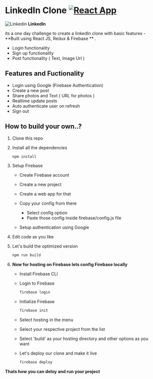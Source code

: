 # LinkedIn Clone [![React App](https://img.shields.io/badge/demo-00C853?logo=react&logoColor=ffffff)](https://linkedin-clone-705b2.web.app)

![Linkedin](https://i.stack.imgur.com/gVE0j.png) **LinkedIn**




its a one day challenge to create a linkedIn clone with basic features - **Built using React JS, Redux & Firebase ** .

- Login functionality
- Sign up functionality
- Post functionality ( Text, Image Url )

## Features and Fuctionality

- Login using Google (Firebase Authentication)
- Create a new post
- Share photos and Text ( URL for photos )
- Realtime update posts
- Auto authenticate user on refresh
- Sign out

## How to build your own..?

1. Clone this repo
1. Install all the dependencies
   ```bash
   npm install
   ```
1. Setup Firebase

   - Create Firebase account
   - Create a new project
   - Create a web app for that
   - Copy your config from there

     - Select config option
     - Paste those config inside firebase/config.js file

   - Setup authentication using Google

1. Edit code as you like
1. Let's build the optimized version

   ```bash
   npm run build
   ```

1. **Now for hosting on Firebase lets config Firebase locally**

   - Install Firebase CLI
   - Login to Firebase

     ```bash
     firebase login
     ```

   - Initialize Firebase

     ```bash
     firebase init
     ```

   - Select hosting in the menu
   - Select your respective project from the list
   - Select 'build' as your hosting directory and other options as you want
   - Let's deploy our clone and make it live

     ```bash
     firebase deploy
     ```

**Thats how you can deloy and run your project**

